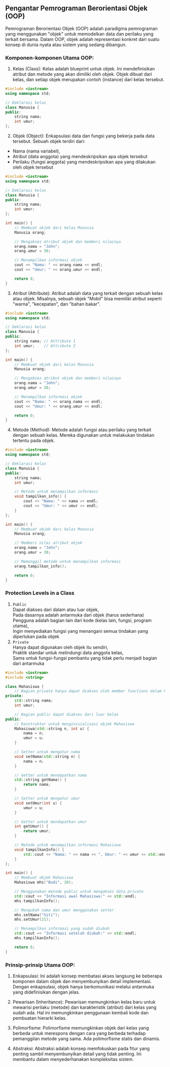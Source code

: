 ## Pengantar Pemrograman Berorientasi Objek (OOP)

Pemrograman Berorientasi Objek (OOP) adalah paradigma pemrograman yang menggunakan "objek" untuk memodelkan data dan perilaku yang terkait bersama. Dalam OOP, objek adalah representasi konkret dari suatu konsep di dunia nyata atau sistem yang sedang dibangun.

### Komponen-komponen Utama OOP:
1. Kelas (Class): Kelas adalah blueprint untuk objek. Ini mendefinisikan atribut dan metode yang akan dimiliki oleh objek. Objek dibuat dari kelas, dan setiap objek merupakan contoh (instance) dari kelas tersebut.
```c++
#include <iostream>
using namespace std;

// Deklarasi kelas
class Manusia {
public:
    string nama;
    int umur;
};
```

2. Objek (Object): Enkapsulasi data dan fungsi yang bekerja pada data tersebut. Sebuah objek terdiri dari:
- Nama (nama variabel),
- Atribut (data anggota) yang mendeskripsikan apa objek tersebut
- Perilaku (fungsi anggota) yang mendeskripsikan apa yang dilakukan oleh objek tersebut
```c++
#include <iostream>
using namespace std;

// Deklarasi kelas
class Manusia {
public:
    string nama; 
    int umur;
};

int main() {
    // Membuat objek dari kelas Manusia
    Manusia orang;

    // Mengakses atribut objek dan memberi nilainya
    orang.nama = "John";
    orang.umur = 30;

    // Menampilkan informasi objek
    cout << "Nama: " << orang.nama << endl;
    cout << "Umur: " << orang.umur << endl;

    return 0;
}
```

3. Atribut (Attribute): Atribut adalah data yang terkait dengan sebuah kelas atau objek. Misalnya, sebuah objek "Mobil" bisa memiliki atribut seperti "warna", "kecepatan", dan "bahan bakar".
```c++
#include <iostream>
using namespace std;

// Deklarasi kelas
class Manusia {
public:
    string nama; // Attribute 1
    int umur;    // Attribute 2
};

int main() {
    // Membuat objek dari kelas Manusia
    Manusia orang;

    // Mengakses atribut objek dan memberi nilainya
    orang.nama = "John";
    orang.umur = 30;

    // Menampilkan informasi objek
    cout << "Nama: " << orang.nama << endl;
    cout << "Umur: " << orang.umur << endl;

    return 0;
}
```

4. Metode (Method): Metode adalah fungsi atau perilaku yang terkait dengan sebuah kelas. Mereka digunakan untuk melakukan tindakan tertentu pada objek.
```c++
#include <iostream>
using namespace std;

// Deklarasi kelas
class Manusia {
public:
    string nama;
    int umur;

    // Metode untuk menampilkan informasi
    void tampilkan_info() {
        cout << "Nama: " << nama << endl;
        cout << "Umur: " << umur << endl;
    }
};

int main() {
    // Membuat objek dari kelas Manusia
    Manusia orang;

    // Memberi nilai atribut objek
    orang.nama = "John";
    orang.umur = 30;

    // Memanggil metode untuk menampilkan informasi
    orang.tampilkan_info();

    return 0;
}
```

### Protection Levels in a Class
1. `Public` \
Dapat diakses dari dalam atau luar objek, \
Pada dasarnya adalah antarmuka dari objek (harus sederhana)
Pengguna adalah bagian lain dari kode (kelas lain, fungsi, program utama), \
Ingin menyediakan fungsi yang menangani semua tindakan yang diperlukan pada objek 
2. `Private` \
Hanya dapat digunakan oleh objek itu sendiri, \
Praktik standar untuk melindungi data anggota kelas, \
Sama untuk fungsi-fungsi pembantu yang tidak perlu menjadi bagian dari antarmuka
```c++
#include <iostream>
#include <string>

class Mahasiswa {
    // Bagian private hanya dapat diakses oleh member functions dalam kelas ini
private:
    std::string nama;
    int umur;

    // Bagian public dapat diakses dari luar kelas
public:
    // Konstruktor untuk menginisialisasi objek Mahasiswa
    Mahasiswa(std::string n, int u) {
        nama = n;
        umur = u;
    }

    // Setter untuk mengatur nama
    void setNama(std::string n) {
        nama = n;
    }

    // Getter untuk mendapatkan nama
    std::string getNama() {
        return nama;
    }

    // Setter untuk mengatur umur
    void setUmur(int u) {
        umur = u;
    }

    // Getter untuk mendapatkan umur
    int getUmur() {
        return umur;
    }

    // Metode untuk menampilkan informasi Mahasiswa
    void tampilkanInfo() {
        std::cout << "Nama: " << nama << ", Umur: " << umur << std::endl;
    }
};

int main() {
    // Membuat objek Mahasiswa
    Mahasiswa mhs("Budi", 20);

    // Menggunakan metode public untuk mengakses data private
    std::cout << "Informasi awal Mahasiswa:" << std::endl;
    mhs.tampilkanInfo();

    // Mengubah nama dan umur menggunakan setter
    mhs.setNama("Siti");
    mhs.setUmur(21);

    // Menampilkan informasi yang sudah diubah
    std::cout << "Informasi setelah diubah:" << std::endl;
    mhs.tampilkanInfo();

    return 0;
}

```

### Prinsip-prinsip Utama OOP:
1. Enkapsulasi: Ini adalah konsep membatasi akses langsung ke beberapa komponen dalam objek dan menyembunyikan detail implementasi. Dengan enkapsulasi, objek hanya berkomunikasi melalui antarmuka yang didefinisikan dengan jelas.

2. Pewarisan (Inheritance): Pewarisan memungkinkan kelas baru untuk mewarisi perilaku (metode) dan karakteristik (atribut) dari kelas yang sudah ada. Hal ini memungkinkan penggunaan kembali kode dan pembuatan hierarki kelas.

3. Polimorfisme: Polimorfisme memungkinkan objek dari kelas yang berbeda untuk merespons dengan cara yang berbeda terhadap pemanggilan metode yang sama. Ada polimorfisme statis dan dinamis.

4. Abstraksi: Abstraksi adalah konsep memfokuskan pada fitur yang penting sambil menyembunyikan detail yang tidak penting. Ini membantu dalam menyederhanakan kompleksitas sistem.